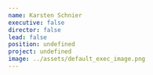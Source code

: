 ```yaml
---
name: Karsten Schnier
executive: false
director: false
lead: false
position: undefined
project: undefined
image: ../assets/default_exec_image.png
---
```

